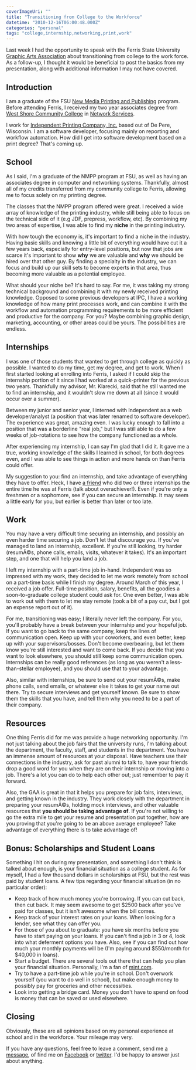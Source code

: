 ```yaml
---
coverImageUri: ""
title: "Transitioning from College to the Workforce"
datetime: "2010-12-16T06:00:48.000Z"
categories: "personal"
tags: "college,internship,networking,print,work"
---
```


Last week I had the opportunity to speak with the Ferris State University [Graphic Arts Association](http://www.graphicartsassociation.com/) about transitioning from college to the work force. As a follow-up, I thought it would be beneficial to post the basics from my presentation, along with additional information I may not have covered.

## Introduction

I am a graduate of the FSU [New Media Printing and Publishing](http://catalog.ferris.edu/programs/270/) program. Before attending Ferris, I received my two year associates degree from [West Shore Community College](http://www.westshore.edu/) in [Network Services](https://www.westshore.edu/home.php/academics/programs).

I work for [Independent Printing Company, Inc.](http://www.independentinc.com/) based out of De Pere, Wisconsin. I am a software developer, focusing mainly on reporting and workflow automation. How did I get into software development based on a print degree? That's coming up.

## School

As I said, I'm a graduate of the NMPP program at FSU, as well as having an associates degree in computer and networking systems. Thankfully, almost all of my credits transferred from my community college to Ferris, allowing me to focus solely on my printing degree.

The classes that the NMPP program offered were great. I received a wide array of knowledge of the printing industry, while still being able to focus on the technical side of it (e.g JDF, prepress, workflow, etc). By combining my two areas of expertise, I was able to find my **niche** in the printing industry.

With how tough the economy is, it's important to find a niche in the industry. Having basic skills and knowing a little bit of everything would have cut it a few years back, especially for entry-level positions, but now that jobs are scarce it's important to show **why** we are valuable and **why** we should be hired over that other guy. By finding a specialty in the industry, we can focus and build up our skill sets to become experts in that area, thus becoming more valuable as a potential employee.

What should your niche be? It's hard to say. For me, it was taking my strong technical background and combining it with my newly received printing knowledge. Opposed to some previous developers at IPC, I have a working knowledge of how many print processes work, and can combine it with the workflow and automation programming requirements to be more efficient and productive for the company. For you? Maybe combining graphic design, marketing, accounting, or other areas could be yours. The possibilities are endless.

## Internships

I was one of those students that wanted to get through college as quickly as possible. I wanted to do my time, get my degree, and get to work. When I first started looking at enrolling into Ferris, I asked if I could skip the internship portion of it since I had worked at a quick-printer for the previous two years. Thankfully my advisor, Mr. Klarecki, said that he still wanted me to find an internship, and it wouldn't slow me down at all (since it would occur over a summer).

Between my junior and senior year, I interned with Independent as a web developer/analyst (a position that was later renamed to software developer). The experience was great, amazing even. I was lucky enough to fall into a position that was a borderline "real job," but I was still able to do a few weeks of job-rotations to see how the company functioned as a whole.

After experiencing my internship, I can say I'm glad that I did it. It gave me a true, working knowledge of the skills I learned in school, for both degrees even, and I was able to see things in action and more hands on than Ferris could offer.

My suggestion to you: find an internship, and take advantage of everything they have to offer. Heck, I have [a friend](http://www.facebook.com/james.m.ogorman) who did two or three internships the entire time he was at Ferris (talk about overachiever!). Even if you're only a freshmen or a sophomore, see if you can secure an internship. It may seem a little early for you, but earlier is better than later or too late.

## Work

You may have a very difficult time securing an internship, and possibly an even harder time securing a job. Don't let that discourage you. If you've managed to land an internship, excellent. If you're still looking, try harder (resumÃ©s, phone calls, emails, visits, whatever it takes). It's an important step, and one that will help you land a job.

I left my internship with a part-time job in-hand. Independent was so impressed with my work, they decided to let me work remotely from school on a part-time basis while I finish my degree. Around March of this year, I received a job offer. Full-time position, salary, benefits, all the goodies a soon-to-graduate college student could ask for. One even better, I was able to work out with them to let me stay remote (took a bit of a pay cut, but I got an expense report out of it).

For me, transitioning was easy; I literally never left the company. For you, you'll probably have a break between your internship and your hopeful job. If you want to go back to the same company, keep the lines of communication open. Keep up with your coworkers, and even better, keep up with your supervisors/bosses. Don't become overbearing, but let them know you're still interested and want to come back. If you decide that you want to look elsewhere, you should still keep some communication open. Internships can be really good references (as long as you weren't a less-than-stellar employee), and you should use that to your advantage.

Also, similar with internships, be sure to send out your resumÃ©s, make phone calls, send emails, or whatever else it takes to get your name out there. Try to secure interviews and get yourself known. Be sure to show them the skills that you have, and tell them why you need to be a part of their company.

## Resources

One thing Ferris did for me was provide a huge networking opportunity. I'm not just talking about the job fairs that the university runs, I'm talking about the department, the faculty, staff, and students in the department. You have an immense amount of resources at your disposal. Have teachers use their connections in the industry, ask for past alumni to talk to, have your friends drop a good word for you when they are on their internship or moving into a job. There's a lot you can do to help each other out; just remember to pay it forward.

Also, the GAA is great in that it helps you prepare for job fairs, interviews, and getting known in the industry. They work closely with the department in preparing your resumÃ©s, holding mock interviews, and other valuable resources that **you should be taking advantage of**. If you're not willing to go the extra mile to get your resume and presentation put together, how are you proving that you're going to be an above average employee? Take advantage of everything there is to take advantage of!

## Bonus: Scholarships and Student Loans

Something I hit on during my presentation, and something I don't think is talked about enough, is your financial situation as a college student. As for myself, I had a few thousand dollars in scholarships at FSU, but the rest was paid by student loans. A few tips regarding your financial situation (in no particular order):

- Keep track of how much money you're borrowing. If you can cut back, then cut back. It may seem awesome to get $2500 back after you've paid for classes, but it isn't awesome when the bill comes.
- Keep track of your interest rates on your loans. When looking for a lender, see what they can offer you.
- For those of you about to graduate: you have six months before you have to start paying on your loans. If you can't find a job in 3 or 4, look into what deferment options you have. Also, see if you can find out how much your monthly payments will be (I'm paying around $550/month for $40,000 in loans).
- Start a budget. There are several tools out there that can help you plan your financial situation. Personally, I'm a fan of [mint.com](http://www.mint.com/).
- Try to have a part-time job while you're in school. Don't overwork yourself (you want to do well in school), but make enough money to possibly pay for groceries and other necessities.
- Look into getting a bridge card. Money you don't have to spend on food is money that can be saved or used elsewhere.

## Closing

Obviously, these are all opinions based on my personal experience at school and in the workforce. Your mileage may very.

If you have any questions, feel free to leave a comment, send me [a message](/contact/), of find me on [Facebook](http://facebook.brandonmartinez.com/) or [twitter](http://twitter.brandonmartinez.com/). I'd be happy to answer just about anything.
